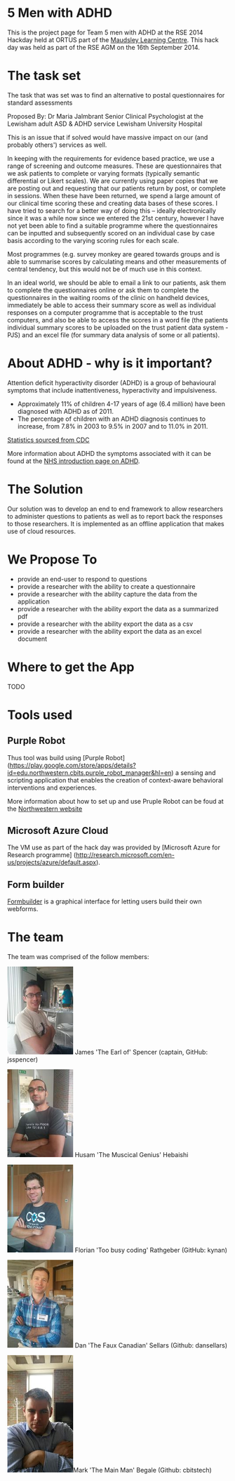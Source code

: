 5 Men with ADHD
===========

This is the project page for Team 5 men with ADHD at the RSE 2014 Hackday held at ORTUS part of the [Maudsley Learning Centre](http://www.maudsleylearning.com/the-ortus/). This hack day was held as part of the RSE AGM on the 16th September 2014.

# The task set
The task that was set was to find an alternative to postal questionnaires for standard assessments

Proposed By: 
Dr Maria Jalmbrant
Senior Clinical Psychologist at the Lewisham adult ASD & ADHD service
Lewisham University Hospital

This is an issue that if solved would have massive impact on our (and probably others') services as well.

In keeping with the requirements for evidence based practice, we use a range of screening and outcome measures. These are questionnaires that we ask patients to complete or varying formats (typically semantic differential or Likert scales). We are currently using paper copies that we are posting out and requesting that our patients return by post, or complete in sessions. When these have been returned, we spend a large amount of our clinical time scoring these and creating data bases of these scores. 
I have tried to search for a better way of doing this – ideally electronically since it was a while now since we entered the 21st century, however I have not yet been able to find a suitable programme where the questionnaires can be inputted and subsequently scored on an individual case by case basis according to the varying scoring rules for each scale. 

Most programmes (e.g. survey monkey are geared towards groups and is able to summarise scores by calculating means and other measurements of central tendency, but this would not be of much use in this context. 

In an ideal world, we should be able to email a link to our patients, ask them to complete the questionnaires online or ask them to complete the questionnaires in the waiting rooms of the clinic on handheld devices, immediately be able to access their summary score as well as individual responses on a computer programme that is acceptable to the trust computers, and also be able to access the scores in a word file (the patients individual summary scores to be uploaded on the trust patient data system - PJS) and an excel file (for summary data analysis of some or all patients).


# About ADHD - why is it important?

Attention deficit hyperactivity disorder (ADHD) is a group of behavioural symptoms that include inattentiveness, hyperactivity and impulsiveness.

- Approximately 11% of children 4-17 years of age (6.4 million) have been diagnosed with ADHD as of 2011.
- The percentage of children with an ADHD diagnosis continues to increase, from 7.8% in 2003 to 9.5% in 2007 and to 11.0% in 2011.

[Statistics sourced from CDC ](http://www.cdc.gov/ncbddd/adhd/data.html)

More information about ADHD the symptoms associated with it can be found at the [NHS introduction page on ADHD](http://www.nhs.uk/conditions/Attention-deficit-hyperactivity-disorder/Pages/Introduction.aspx).

# The Solution
Our solution was to develop an end to end framework to allow researchers to administer questions to patients as well as to report back the responses to those researchers. It is implemented as an offline application that makes use of cloud resources.

# We Propose To
- provide an end-user to respond to questions
- provide a researcher with the ability to create a questionnaire
- provide a researcher with the ability capture the data from the application
- provide a researcher with the ability export the data as a summarized pdf
- provide a researcher with the ability export the data as a csv
- provide a researcher with the ability export the data as an excel document

# Where to get the App

TODO

# Tools used
## Purple Robot
Thus tool was build using [Purple Robot] (https://play.google.com/store/apps/details?id=edu.northwestern.cbits.purple_robot_manager&hl=en) a sensing and scripting application that enables the creation of context-aware behavioral interventions and experiences.

More information about how to set up and use Pruple Robot can be foud at the [Northwestern website](http://tech.cbits.northwestern.edu/purplerobot/)

## Microsoft Azure Cloud
The VM use as part of the hack day was provided by [Microsoft Azure for Research programme] (http://research.microsoft.com/en-us/projects/azure/default.aspx).

## Form builder

[Formbuilder](https://github.com/dobtco/formbuilder) is a graphical interface for letting users build their own webforms.

# The team
The team was comprised of the follow members:

![](https://raw.githubusercontent.com/dansellars/adhd_web/master/pics/James-sm.jpg) James 'The Earl of' Spencer (captain, GitHub: jsspencer)

![](https://raw.githubusercontent.com/dansellars/adhd_web/master/pics/Husam-sm.jpg) Husam 'The Muscical Genius' Hebaishi

![](https://raw.githubusercontent.com/dansellars/adhd_web/master/pics/Florian-sm.jpg) Florian 'Too busy coding' Rathgeber (GitHub: kynan)

![](https://raw.githubusercontent.com/dansellars/adhd_web/master/pics/Dan-sm.jpg) Dan 'The Faux Canadian' Sellars (Github: dansellars)

![](https://raw.githubusercontent.com/dansellars/adhd_web/master/pics/Mark-sm.jpg)Mark 'The Main Man' Begale (Github: cbitstech)
